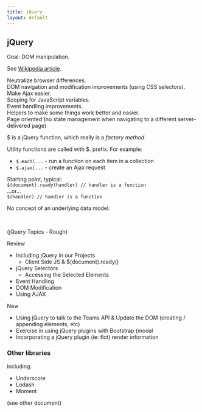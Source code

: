 ```yaml
---
title: jQuery
layout: default
---
```


## jQuery

Goal: DOM manipulation.

See [Wikipedia article](https://en.wikipedia.org/wiki/JQuery).  

Neutralize browser differences.  
DOM navigation and modification improvements (using CSS selectors).  
Make Ajax easier.  
Scoping for JavaScript variables.  
Event handling improvements.  
Helpers to make some things work better and easier.  
Page oriented (no state management when navigating to a different server-delivered page)

$ is a jQuery function, which really is a *factory method*.

Utility functions are called with $. prefix. For example:
* `$.each(...` - run a function on each item in a collection
* `$.ajax(...` - create an Ajax request

Starting point, typical:  
`$(document).ready(handler) // handler is a function`  
...or...  
`$(handler) // handler is a function`  

No concept of an underlying data model.

<br>

(jQuery Topics - Rough)

Review

* Including jQuery in our Projects 
  * Client Side JS & $(document).ready()
* jQuery Selectors 
  * Accessing the Selected Elements
* Event Handling
* DOM Modification
* Using AJAX

New

* Using jQuery to talk to the Teams API & Update the DOM (creating / appending elements, etc)
* Exercise in using jQuery plugins with Bootstrap (modal
* Incorporating a jQuery plugin (ie: flot) render information




### Other libraries

Including:
* Underscore
* Lodash
* Moment

(see other document)
